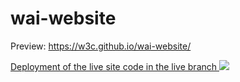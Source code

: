 # wai-website

Preview: https://w3c.github.io/wai-website/

[Deployment of the live site code in the live branch ![](https://api.travis-ci.org/w3c/wai-website.svg?branch=master)](https://github.com/w3c/wai-website/tree/live)

